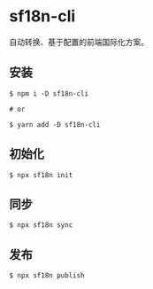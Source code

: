 # sf18n-cli

自动转换、基于配置的前端国际化方案。

## 安装

```
$ npm i -D sf18n-cli

# or

$ yarn add -D sf18n-cli
```

## 初始化

```
$ npx sf18n init
```

## 同步

```
$ npx sf18n sync
```

## 发布

```
$ npx sf18n publish
```
